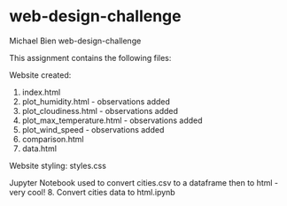 # web-design-challenge
Michael Bien web-design-challenge

This assignment contains the following files:

Website created:
1. index.html
2. plot_humidity.html - observations added
3. plot_cloudiness.html - observations added
4. plot_max_temperature.html - observations added
5. plot_wind_speed - observations added
6. comparison.html
7. data.html

Website styling: styles.css

Jupyter Notebook used to convert cities.csv to a dataframe then to html - very cool!
8. Convert cities data to html.ipynb


